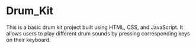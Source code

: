 # Drum_Kit
This is a basic drum kit project built using HTML, CSS, and JavaScript. It allows users to play different drum sounds by pressing corresponding keys on their keyboard.
